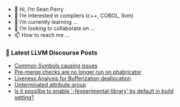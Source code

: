 - 👋 Hi, I’m Sean Perry
- 👀 I’m interested in compilers (c++, COBOL, llvm)
- 🌱 I’m currently learning ...
- 💞️ I’m looking to collaborate on ...
- 📫 How to reach me ...

<!---
s66perry/s66perry is a ✨ special ✨ repository because its `README.md` (this file) appears on your GitHub profile.
You can click the Preview link to take a look at your changes.
--->
### 📕 Latest LLVM Discourse Posts

<!-- DISCOURSE-LLVM:START -->
- [Common Symbols causing issues](https://discourse.llvm.org/t/common-symbols-causing-issues/75272#post_9)
- [Pre-merge checks are no longer run on phabricator](https://discourse.llvm.org/t/pre-merge-checks-are-no-longer-run-on-phabricator/74871#post_9)
- [Liveness Analysis for Bufferization deallocation](https://discourse.llvm.org/t/liveness-analysis-for-bufferization-deallocation/74938#post_4)
- [Unterminated attribute group](https://discourse.llvm.org/t/unterminated-attribute-group/75338#post_3)
- [Is it possilbe to enable &#39;-fexperimental-library&#39; by default in build setting?](https://discourse.llvm.org/t/is-it-possilbe-to-enable-fexperimental-library-by-default-in-build-setting/65789#post_2)
<!-- DISCOURSE-LLVM:END -->
